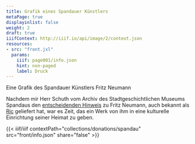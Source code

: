 ```yaml
---
title: Grafik eines Spandauer Künstlers
metaPage: true
displayinlist: false
weight: 2
draft: true
iiifContext: http://iiif.io/api/image/2/context.json
resources:
- src: "front.jxl"
  params:
    iiif: page001/info.json
    hint: non-paged
    label: Druck
---
```


Eine Grafik des Spandauer Künstlers Fritz Neumann

<!--more-->

Nachdem mir Herr Schuth vom Archiv des Stadtgeschichtlichen Museums Spandaus den [entscheidenden Hinweis](/post/ric-unknownartist/) zu Fritz Neumann, auch bekannt als [Ric](https://ric-unknownartist.projektemacher.org/) geliefert hat, war es Zeit, das ein Werk von ihm in eine kulturelle Einrichtung seiner Heimat zu geben.

{{< iiif/iiif contextPath="collections/donations/spandau" src="front/info.json" share="false" >}}
